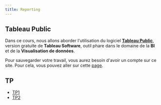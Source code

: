 ```yaml
---
title: Reporting
---
```


## Tableau Public

Dans ce cours, nous allons aborder l'utilisation du logiciel [**Tableau Public**](https://public.tableau.com/s/),
version gratuite de **Tableau Software**, outil phare dans le domaine de la **BI** et de
la **Visualisation de données**.

Pour sauvegarder votre travail, vous aurez besoin d'avoir un compte sur ce site. Pour cela,
vous pouvez aller sur cette [page](https://public.tableau.com/auth/signup).

## TP

- [TP1](reporting-tp1.html)
- [TP2](reporting-tp2.html)
